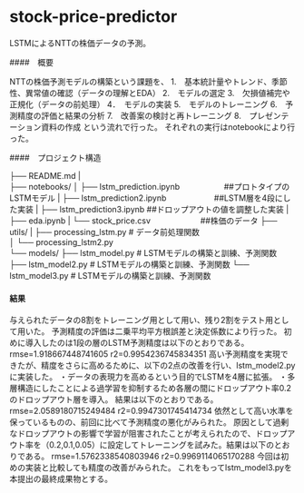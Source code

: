 # stock-price-predictor
LSTMによるNTTの株価データの予測。

####　概要

NTTの株価予測モデルの構築という課題を、
1.　基本統計量やトレンド、季節性、異常値の確認（データの理解とEDA）
2.　モデルの選定
3.　欠損値補完や正規化（データの前処理）
4．　モデルの実装
5.　モデルのトレーニング
6.　予測精度の評価と結果の分析
7.　改善案の検討と再トレーニング
8.　プレゼンテーション資料の作成
という流れで行った。 
それぞれの実行はnotebookにより行った。

####　プロジェクト構造

├── README.md
|          
├── notebooks/
│    ├── lstm_prediction.ipynb  　　　　　 ##プロトタイプのLSTMモデル
|    ├── lstm_prediction2.ipynb　　　　　　##LSTM層を4段にした実装
|    ├── lstm_prediction3.ipynb           ##ドロップアウトの値を調整した実装
|    ├── eda.ipynb 
|    └── stock_price.csv    　　　　　　##株価のデータ
├── utils/
|     ├── processing_lstm.py           # データ前処理関数   
│     └── processing_lstm2.py                            
└── models/
    ├── lstm_model.py                  # LSTMモデルの構築と訓練、予測関数
    ├── lstm_model2.py                 # LSTMモデルの構築と訓練、予測関数
    └── lstm_model3.py                 # LSTMモデルの構築と訓練、予測関数

#### 結果
与えられたデータの8割をトレーニング用として用い、残り2割をテスト用として用いた。
予測精度の評価は二乗平均平方根誤差と決定係数により行った。
初めに導入したのは1段の層のLSTM予測精度は以下のとおりである。
rmse=1.918667448741605
r2=0.9954236745834351
高い予測精度を実現できたが、精度をさらに高めるために、以下の2点の改善を行い、lstm_model2.pyに実装した。
・データの表現力を高めるという目的でLSTMを4層に拡張。
・多層構造にしたことによる過学習を抑制するため各層の間にドロップアウト率0.2のドロップアウト層を導入。
結果は以下のとおりである。
rmse=2.0589180715249484
r2=0.9947301745414734
依然として高い水準を保っているものの、前回に比べて予測精度の悪化がみられた。
原因として過剰なドロップアウトの影響で学習が阻害されたことが考えられたので、ドロップアウト率を（0.2,0.1,0.05）に設定してトレーニングを試みた。結果は以下のとおりである。
rmse=1.5762338540803946
r2=0.9969114065170288
今回は初めの実装と比較しても精度の改善がみられた。
これをもってlstm_model3.pyを本提出の最終成果物とする。